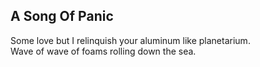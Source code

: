 A Song Of Panic
---------------
Some love but I relinquish your aluminum like planetarium.  
Wave of wave of foams rolling down the sea.  
